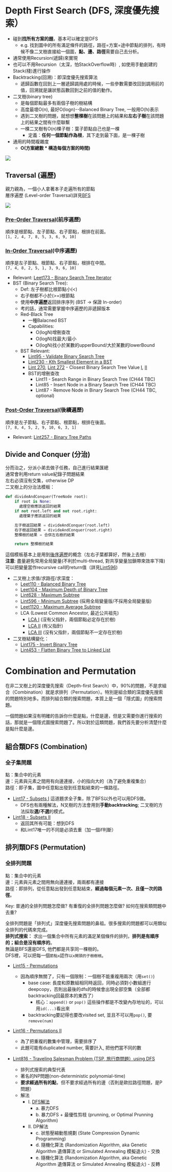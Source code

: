 # Depth First Search (DFS, 深度優先搜索）

- 碰到**找所有方案的題**，基本可以確定是DFS
  - e.g. 找到圖中的所有滿足條件的路徑，路徑=方案=途中節點的排列，有時候不像二叉樹直接給一個圖，**點、邊、路徑**需要自己去分析。 
- 通常使用Recursion(遞歸)來實現
- 也可以不用Recursion（太深，怕StackOverflow時）, 如使用手動創建的Stack(棧)進行操作
- Backtracking(回溯)：即深度優先搜索算法
  - 遞歸函數在回到上一層遞歸調用處的時候，一些參數需要改回到調用前的值，回溯就是讓狀態函數回到之前的值的動作。 
- 二叉樹(binary tree)
  - 是每個節點最多有兩個子樹的樹結構
  - 高度最壞O(n), 最好O(logn)--Balanced Binary Tree, 一般用O(h)表示
  - 遇到二叉樹的問題，就想想**整棵樹**在該問題上的結果和**左右子樹**在該問題上的結果之間有什麼聯繫
  - 一棵二叉樹有O(n)棵子樹：葉子節點自己也是一棵
    - 定義：**任何一個節點作為根**，其下走到最下面，是一棵子樹 
- 通用的時間複雜度
  - **O(方案總數 * 構造每個方案的時間)**

<img src="../images/Dfs_cate.png" />
 
## Traversal (遍歷) 
親力親為，一個小人拿著本子走遍所有的節點\
層序遍歷 (Level-order Traversal)詳見[BFS](https://github.com/chkao831/Algo_learning_notes/tree/main/BFS)

<img src="https://ithelp.ithome.com.tw/upload/images/20181028/20111557YgB20xzqR3.jpg" />

### [Pre-Order Traversal](https://github.com/chkao831/Algo_learning_notes/blob/main/DFS/LeetCode_144_Binary-Tree-Preorder-Traversal.md)(前序遍歷)
順序是根節點、左子節點、右子節點，根排在前面。\
`[1, 2, 4, 7, 8, 5, 3, 6, 9, 10]`
### [In-Order Traversal](https://github.com/chkao831/Algo_learning_notes/blob/main/DFS/LeetCode_94_Binary-Tree-Inorder-Traversal.md)(中序遍歷)
順序是左子節點、根節點、右子節點，根排在中間。\
`[7, 4, 8, 2, 5, 1, 3, 9, 6, 10]`
- Relevant: [Leet173 - Binary Search Tree Iterator](https://github.com/chkao831/Algo_learning_notes/blob/main/DFS/LeetCode_173_Binary-Search-Tree-Iterator.md)
- BST (Binary Search Tree): 
  - Def: 左子樹都比根節點小(<)
  - 右子樹都不小於(>=)根節點
  - 使用**中序遍歷**返回排序序列 (BST -> 保證 In-order)
  - 考的話，通常需要掌握中序遍歷的非遞歸版本
  - Red-Black Tree
    - 一種Balacned BST
    - Capabilities: 
      - O(logN)增刪查改
      - O(logN)找最大/最小
      - O(logN)找小於某數的upperBound/大於某數的lowerBound
  - BST Relevant:
    - [Lint95 - Validate Binary Search Tree](https://github.com/chkao831/Algo_learning_notes/blob/main/DFS/LintCode_95_Validate-Binary-Search-Tree.md)
    - [Lint230 - Kth Smallest Element in a BST](https://github.com/chkao831/Algo_learning_notes/blob/main/DFS/LintCode_230_Kth-Smallest-Element-in-a-BST.md)
    - [Lint 270](https://github.com/chkao831/Algo_learning_notes/blob/main/DFS/LeetCode_270_Closest-Binary-Search-Tree-Value.md), [Lint 272](https://github.com/chkao831/Algo_learning_notes/blob/main/DFS/LeetCode_272_Closest-Binary-Search-Tree-Value-II.md) - Closest Binary Search Tree Value [I](https://github.com/chkao831/Algo_learning_notes/blob/main/DFS/LeetCode_270_Closest-Binary-Search-Tree-Value.md), [II](https://github.com/chkao831/Algo_learning_notes/blob/main/DFS/LeetCode_272_Closest-Binary-Search-Tree-Value-II.md)
    - BST的增刪查改
      - Lint11 - Search Range in Binary Search Tree (CH44 TBC)
      - Lint85 - Insert Node in a Binary Search Tree (CH44 TBC)
      - Lint87 - Remove Node in Binary Search Tree (CH44 TBC, optional)
### [Post-Order Traversal](https://github.com/chkao831/Algo_learning_notes/blob/main/DFS/LeetCode_145_Binary-Tree-Postorder-Traversal.md)(後續遍歷)
順序是左子節點、右子節點、根節點，根排在後面。\
`[7, 8, 4, 5, 2, 9, 10, 6, 3, 1]`
- Relevant: [Lint257 - Binary Tree Paths](https://github.com/chkao831/Algo_learning_notes/blob/main/DFS/LeetCode_257_Binary-Tree-Paths.md)
## Divide and Conquer (分治)
分而治之，分派小弟去做子任務，自己進行結果匯總\
通常會利用return value紀錄子問題結果\
左右必須沒有交集，otherwise DP\
二叉樹上的分治法模板：
```python
def divideAndConquer(TreeNode root):
    if root is None:
      處理空樹應該返回的結果
    if not root.left and not root.right:
      處理葉子應該返回的結果

    左子樹返回結果 = divideAndConquer(root.left)
    右子樹返回結果 = divideAndConquer(root.right)
    整棵樹的結果 = 合併左右樹的結果

    return 整棵樹的結果
```

這個模板基本上是用到[後序遍歷](https://github.com/chkao831/Algo_learning_notes/blob/main/DFS/LeetCode_145_Binary-Tree-Postorder-Traversal.md)的概念（左右子葉都算好，然後上去根）\
**注意**: 盡量避免常用全局變量(不利於multi-thread, 對共享變量加鎖帶來效率下降)可以把變量當作recursive call的return值（詳見[Lint596](https://github.com/chkao831/Algo_learning_notes/blob/main/DFS/LintCode_596_Minimum-Subtree.md))

- 二叉樹上求值/求路徑/求深度：
  - [Leet110 - Balanced Binary Tree](https://github.com/chkao831/Algo_learning_notes/blob/main/DFS/LeetCode_110_Balanced-Binary-Tree.md)
  - [Leet104 - Maximum Depth of Binary Tree](https://github.com/chkao831/Algo_learning_notes/blob/main/DFS/LeetCode_104_Maximum-Depth-of-Binary-Tree.md)
  - [Lint628 - Maximum Subtree](https://github.com/chkao831/Algo_learning_notes/blob/main/DFS/LintCode_628_Maximum-Subtree.md)
  - [Lint596 - Minimum Subtree](https://github.com/chkao831/Algo_learning_notes/blob/main/DFS/LintCode_596_Minimum-Subtree.md) (採用全局變量版/不採用全局變量版)
  - [Leet1120 - Maximum Average Subtree](https://github.com/chkao831/Algo_learning_notes/blob/main/DFS/LeetCode_1120_Maximum-Average-Subtree.md)
  - LCA (Lowest Common Ancestor, 最近公共祖先)
    - [LCA I](https://github.com/chkao831/Algo_learning_notes/blob/main/DFS/LintCode_88_Lowest-Common-Ancestor-of-a-Binary-Tree.md) (沒有父指針，兩個節點必定存在於樹) 
    - [LCA II](https://github.com/chkao831/Algo_learning_notes/blob/main/DFS/LintCode_474_Lowest-Common-Ancestor-II.md) (有父指針)
    - [LCA III](https://github.com/chkao831/Algo_learning_notes/blob/main/DFS/LintCode_578_Lowest-Common-Ancestor-III.md) (沒有父指針，兩個節點不一定存在於樹) 
- 二叉樹結構變化：
  - [Lint175 - Invert Binary Tree](https://github.com/chkao831/Algo_learning_notes/blob/main/DFS/LintCode_175_Invert-Binary-Tree.md)
  - [Lint453 - Flatten Binary Tree to Linked List](https://github.com/chkao831/Algo_learning_notes/blob/main/DFS/LintCode_453_Flatten-Binary-to-Linked-List.md)

# Combination and Permutation
在非二叉樹上的深度優先搜索（Depth-first Search）中，90%的問題，不是求組合（Combination）就是求排列（Permutation）。特別是組合類的深度優先搜索的問題特別地多。而排列組合類的搜索問題，本質上是一個「隱式圖」的搜索問題。

一個問題如果沒有明確的告訴你什麼是點，什麼是邊，但是又需要你進行搜索的話，那就是一個隱式圖搜索問題了。所以對於這類問題，我們首先要分析清楚什麼是點什麼是邊。

## 組合類DFS (Combination)
### 全子集問題
點：集合中的元素\
邊：元素與元素之間用有向邊連接，小的指向大的（為了避免重複集合）\
路徑：即子集，圖中任意點出發到任意點結束的一條路徑。
- [Lint17 - Subsets I](https://github.com/chkao831/Algo_learning_notes/blob/main/BFS/LintCode_17_Subsets.md) 這道題求全子集，除了BFS以外也可以用DFS做。
  - DFS也有兩種解法，N叉樹的方法會用到**手動backtracking**; 二叉樹的方法採取**選/不選**的模式。
- [Lint18 - Subsets II](https://github.com/chkao831/Algo_learning_notes/blob/main/DFS/LintCode_18_Subsets-II.md)
  - 返回其所有可能：想到DFS    
  - 和Lint17唯一的不同是必須去重（加一個if判斷）
## 排列類DFS (Permutation)
### 全排列問題
點：集合中的元素\
邊：元素與元素之間用無向邊連接，兩兩都有連接\
路徑：即排列，從任意點出發到任意點結束，**經過每個元素一次、且僅一次的路徑**。

Key: 普通的全排列問題怎麼做? 有重復的全排列問題怎麼做? 如何在搜索類問題中去重? 

全排列問題是「排列式」深度優先搜索問題的鼻祖。很多搜索的問題都可以用類似全排列的代碼來完成。\
**排列式搜索：** 求出一個集合中所有元素的滿足某個條件的排列，**排列是有順序的；組合是沒有順序的**。\
無論是BFS還是DFS, 他們都是共享同一棵樹的。\
DFS裡，可以把每一個`節點x`認作`以x開頭的子樹樹根`。

- [Lint15 - Permutations](https://github.com/chkao831/Algo_learning_notes/blob/main/DFS/LintCode_15_Permutations.md)
  - 因為順序無關了，只有一個限制：一個樹不能重複用兩次（用`set()`)
    - base case: 長度和原數組相同時返回，同時必須對小數組進行deepcopy，否則出最後的dfs的時候會出現全部空集（全部都backtracking回最原本的東西了）
      - 核心：`append()` or `pop()` 這些操作都是不改變內存地址的，可以用`id(...)`看出來 
    - backtracking要記得也要改visited set, 並且不可以用`pop()`, 要`remove(num)`

- [Lint16 - Permutations II](https://github.com/chkao831/Algo_learning_notes/blob/main/DFS/LintCode_16_Permutations-II.md)
  -  為了把重複的數集中管理，需要排序了
  -  此題可能有duplicated number, 需要計入, 把他們當不同的數
- [Lint816 - Traveling Salesman Problem (TSP, 旅行商問題）using DFS](https://github.com/chkao831/Algo_learning_notes/blob/main/DFS/LintCode_816_Traveling-Salesman-Problem.md)
  -  排列式搜索的典型代表
  -  著名的NP問題(non-deterministic polynomial-time)
  -  **要求經過所有的點**，但不要求經過所有的邊（否則是歐拉路徑問題，是P問題）
  -  解法
      - I. [DFS解法](https://github.com/chkao831/Algo_learning_notes/blob/main/DFS/LintCode_816_Traveling-Salesman-Problem.md)  
        - a. 暴力DFS
        - b. 暴力DFS + 最優性剪枝 (prunning, or Optimal Prunning Algorithm)
      - II. DP解法
        - c. 狀態壓縮動態規劃 (State Compression Dynamic Programming)
        - d. 隨機化算法 (Randomization Algorithm, aka Genetic Algorithm 遺傳算法 or Simulated Annealing 模擬退火) - 交換
        - e. 隨機化算法 (Randomization Algorithm, aka Genetic Algorithm 遺傳算法 or Simulated Annealing 模擬退火) - 反轉
